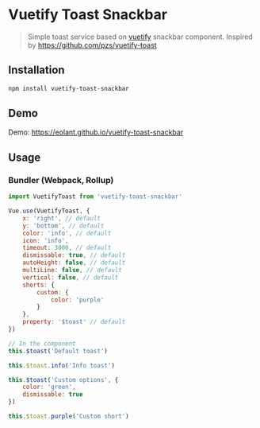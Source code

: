 # Vuetify Toast Snackbar

> Simple toast service based on [vuetify](https://github.com/vuetifyjs/vuetify) snackbar component.
> Inspired by https://github.com/pzs/vuetify-toast

## Installation

```bash
npm install vuetify-toast-snackbar
```

## Demo

Demo: https://eolant.github.io/vuetify-toast-snackbar

## Usage

### Bundler (Webpack, Rollup)

```js
import VuetifyToast from 'vuetify-toast-snackbar'

Vue.use(VuetifyToast, {
	x: 'right', // default
	y: 'bottom', // default
	color: 'info', // default
	icon: 'info',
	timeout: 3000, // default
	dismissable: true, // default
	autoHeight: false, // default
	multiLine: false, // default
	vertical: false, // default
	shorts: {
		custom: {
			color: 'purple'
		}
	},
	property: '$toast' // default
})

// In the component
this.$toast('Default toast')

this.$toast.info('Info toast')

this.$toast('Custom options', {
	color: 'green',
	dismissable: true
})

this.$toast.purple('Custom short')
```

